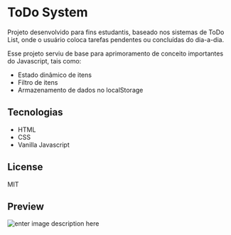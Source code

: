 # **ToDo System** #
Projeto desenvolvido para fins estudantis, baseado nos sistemas de ToDo List, onde o usuário coloca tarefas pendentes ou concluídas do dia-a-dia.

Esse projeto serviu de base para aprimoramento de conceito importantes do Javascript, tais como:

- Estado dinâmico de itens
- Filtro de itens
- Armazenamento de dados no localStorage

## Tecnologias
- HTML
- CSS
- Vanilla Javascript

## License
MIT

## Preview
![enter image description here](https://user-images.githubusercontent.com/52434638/87236239-ed41c580-c3bc-11ea-8879-90ca95f3d1cd.png)
